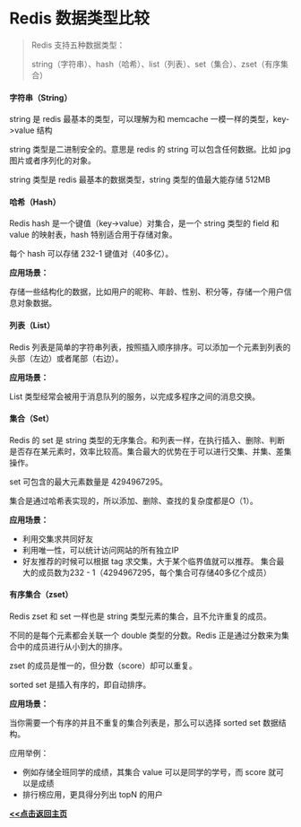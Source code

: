 # Redis 数据类型比较

> Redis 支持五种数据类型：
>
> string（字符串）、hash（哈希）、list（列表）、set（集合）、zset（有序集合）



#### 字符串（String）

string 是 redis 最基本的类型，可以理解为和 memcache 一模一样的类型，key->value 结构

string 类型是二进制安全的。意思是 redis 的 string 可以包含任何数据。比如 jpg 图片或者序列化的对象。

string 类型是 redis 最基本的数据类型，string 类型的值最大能存储 512MB



#### 哈希（Hash）

Redis hash 是一个键值（key->value）对集合，是一个 string 类型的 field 和 value 的映射表，hash 特别适合用于存储对象。

每个 hash 可以存储 232-1 键值对（40多亿）。

**应用场景：**

存储一些结构化的数据，比如用户的昵称、年龄、性别、积分等，存储一个用户信息对象数据。



#### 列表（List）

Redis 列表是简单的字符串列表，按照插入顺序排序。可以添加一个元素到列表的头部（左边）或者尾部（右边）。

**应用场景：**

List 类型经常会被用于消息队列的服务，以完成多程序之间的消息交换。



#### 集合（Set）

Redis 的 set 是 string 类型的无序集合。和列表一样，在执行插入、删除、判断是否存在某元素时，效率比较高。集合最大的优势在于可以进行交集、并集、差集 操作。

set 可包含的最大元素数量是 4294967295。

集合是通过哈希表实现的，所以添加、删除、查找的复杂度都是O（1）。

**应用场景：**

- 利用交集求共同好友
- 利用唯一性，可以统计访问网站的所有独立IP
- 好友推荐的时候可以根据 tag 求交集，大于某个临界值就可以推荐。
  集合最大的成员数为232 - 1（4294967295，每个集合可存储40多亿个成员）



#### 有序集合（zset）

Redis zset 和 set 一样也是 string 类型元素的集合，且不允许重复的成员。

不同的是每个元素都会关联一个 double 类型的分数。Redis 正是通过分数来为集合中的成员进行从小到大的排序。

zset 的成员是惟一的，但分数（score）却可以重复。

sorted set 是插入有序的，即自动排序。

**应用场景：**

当你需要一个有序的并且不重复的集合列表是，那么可以选择 sorted set 数据结构。

应用举例：

- 例如存储全班同学的成绩，其集合 value 可以是同学的学号，而 score 就可以是成绩
- 排行榜应用，更具得分列出 topN 的用户





 **<u>[<<点击返回主页](https://liudandandear.gitee.io)</u>**